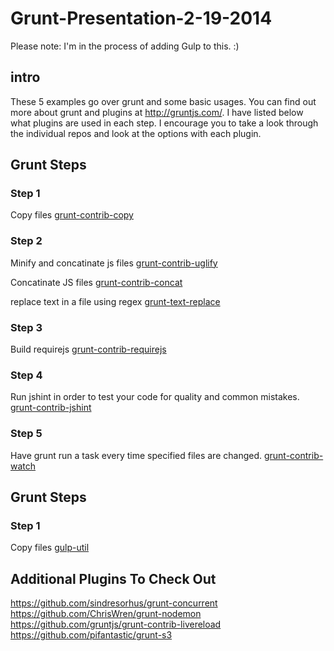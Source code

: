 Grunt-Presentation-2-19-2014
============================

Please note: I'm in the process of adding Gulp to this. :)

intro
-----

These 5 examples go over grunt and some basic usages. You can find out more about grunt and plugins at http://gruntjs.com/. I have listed below what plugins are used in each step. I encourage you to take a look through the individual repos and look at the options with each plugin.

Grunt Steps
-----

### Step 1

Copy files
[grunt-contrib-copy](https://github.com/gruntjs/grunt-contrib-copy)

### Step 2

Minify and concatinate js files
[grunt-contrib-uglify](https://github.com/gruntjs/grunt-contrib-uglify)

Concatinate JS files
[grunt-contrib-concat](https://github.com/gruntjs/grunt-contrib-concat)

replace text in a file using regex
[grunt-text-replace](https://github.com/yoniholmes/grunt-text-replace)

### Step 3

Build requirejs
[grunt-contrib-requirejs](https://github.com/gruntjs/grunt-contrib-requirejs)

### Step 4

Run jshint in order to test your code for quality and common mistakes.
[grunt-contrib-jshint](https://github.com/gruntjs/grunt-contrib-jshint)

### Step 5

Have grunt run a task every time specified files are changed.
[grunt-contrib-watch](https://github.com/gruntjs/grunt-contrib-watch)

Grunt Steps
-----

### Step 1

Copy files
[gulp-util](https://github.com/gulpjs/gulp-util)

Additional Plugins To Check Out
-------------------------------
https://github.com/sindresorhus/grunt-concurrent
https://github.com/ChrisWren/grunt-nodemon
https://github.com/gruntjs/grunt-contrib-livereload
https://github.com/pifantastic/grunt-s3


